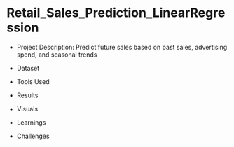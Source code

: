 # Retail_Sales_Prediction_LinearRegression

- Project Description:
Predict future sales based on past sales, advertising spend, and seasonal trends

- Dataset


- Tools Used


- Results


- Visuals


- Learnings


- Challenges


